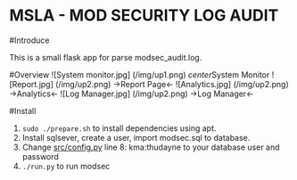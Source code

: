 MSLA - MOD SECURITY LOG AUDIT
=======
#Introduce

This is a small flask app for parse modsec_audit.log.

#Overview
![System monitor.jpg]
(/img/up1.png)
*center*System Monitor
![Report.jpg]
(/img/up2.png)
->Report Page<-
![Analytics.jpg]
(/img/up2.png)
->Analytics<-
![Log Manager.jpg]
(/img/up2.png)
->Log Manager<-

#Install
 1. `sudo ./prepare.sh` to install dependencies using apt.
 2. Install sqlsever, create a user, import modsec.sql to database.
 3. Change [src/config.py](https://github.com/Nguyen-Dang-Thu/MSLA/blob/master/src/config.py) line 8: kma:thudayne to your database user and password
 4. `./run.py` to run modsec
